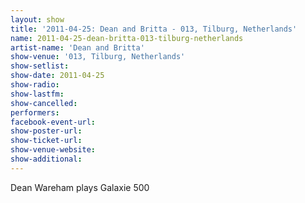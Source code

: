 ```yaml
---
layout: show
title: '2011-04-25: Dean and Britta - 013, Tilburg, Netherlands'
name: 2011-04-25-dean-britta-013-tilburg-netherlands
artist-name: 'Dean and Britta'
show-venue: '013, Tilburg, Netherlands'
show-setlist: 
show-date: 2011-04-25
show-radio: 
show-lastfm: 
show-cancelled: 
performers: 
facebook-event-url: 
show-poster-url: 
show-ticket-url: 
show-venue-website: 
show-additional: 
---
```


Dean Wareham plays Galaxie 500